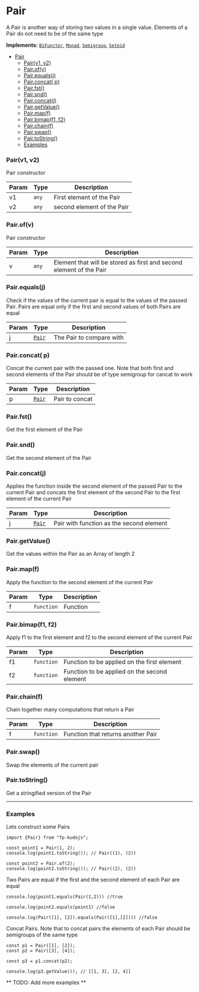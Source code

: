 
<a name="Pair"></a>

# Pair
A Pair is another way of storing two values in a single value. Elements of a Pair do not need to be of the same type

**Implements:** <code>[BiFunctor](https://github.com/fantasyland/fantasy-land#bifunctor)</code>, <code>[Monad](https://github.com/fantasyland/fantasy-land#monad)</code>, <code>[Semigroup](https://github.com/fantasyland/fantasy-land#semigroup)</code>, <code>[Setoid](https://github.com/fantasyland/fantasy-land#setoid)</code>

- [Pair](#pair)
    - [Pair(v1, v2)](#pairv1-v2)
    - [Pair.of(v)](#pairofv)
    - [Pair.equals(j)](#pairequalsj)
    - [Pair.concat( p)](#pairconcat-p)
    - [Pair.fst()](#pairfst)
    - [Pair.snd()](#pairsnd)
    - [Pair.concat(j)](#pairconcatj)
    - [Pair.getValue()](#pairgetvalue)
    - [Pair.map(f)](#pairmapf)
    - [Pair.bimap(f1, f2)](#pairbimapf1-f2)
    - [Pair.chain(f)](#pairchainf)
    - [Pair.swap()](#pairswap)
    - [Pair.toString()](#pairtostring)
    - [Examples](#examples)

<a name="new_Pair_new"></a>

### Pair(v1, v2)
Pair constructor


| Param | Type | Description |
| --- | --- | --- |
| v1 | <code>any</code> | First element of the Pair |
| v2 | <code>any</code> | second element of the Pair |

<a name="Pair.of"></a>

### Pair.of(v)
Pair constructor


| Param | Type | Description |
| --- | --- | --- |
| v | <code>any</code> | Element that will be stored as first and second element of the Pair |

<a name="Pair.equals"></a>

### Pair.equals(j)
Check if the values of the current pair is equal to the values of the passed Pair. Pairs are equal only if the first and second values of both Pairs are equal


| Param | Type | Description |
| --- | --- | --- |
| j | [<code>Pair</code>](#Pair) | The Pair to compare with |

<a name="Pair.concat"></a>

### Pair.concat( p)
Concat the current pair with the passed one. Note that both first and second elements of the Pair should be of type semigroup for cancat to work


| Param | Type | Description |
| --- | --- | --- |
| p | [<code>Pair</code>](#Pair) | Pair to concat |

<a name="Pair.fst"></a>

### Pair.fst()
Get the first element of the Pair

<a name="Pair.snd"></a>

### Pair.snd()
Get the second element of the Pair

<a name="Pair.concat"></a>

### Pair.concat(j)
Applies the function inside the second element of the passed Pair to the current Pair and concats the first element of the second Pair to the first element of the current Pair


| Param | Type | Description |
| --- | --- | --- |
| j | [<code>Pair</code>](#Pair) | Pair with function as the second element |

<a name="Pair.getValue"></a>

### Pair.getValue()
Get the values within the Pair as an Array of length 2

<a name="Pair.map"></a>

### Pair.map(f)
Apply the function to the second element of the current Pair


| Param | Type | Description |
| --- | --- | --- |
| f | <code>function</code> | Function |

<a name="Pair.bimap"></a>

### Pair.bimap(f1, f2)
Apply f1 to the first element and f2 to the second element of the current Pair


| Param | Type | Description |
| --- | --- | --- |
| f1 | <code>function</code> | Function to be applied on the first element |
| f2 | <code>function</code> | Function to be applied on the second element |

<a name="Pair.chain"></a>

### Pair.chain(f)
Chain together many computations that return a Pair


| Param | Type | Description |
| --- | --- | --- |
| f | <code>function</code> | Function that returns another Pair |

<a name="Pair.swap"></a>

### Pair.swap()
Swap the elements of the current pair

<a name="Pair.toString"></a>

### Pair.toString()
Get a stringified version of the Pair


---
### Examples
Lets construct some Pairs 
``` 
import {Pair} from "fp-kudojs";

const point1 = Pair(1, 2);
console.log(point1.toString()); // Pair((1), (2))

const point2 = Pair.of(2);
console.log(point2.toString()); // Pair((2), (2))
```

Two Pairs are equal if the first and the second element of each Pair are equal
```
console.log(point1.equals(Pair(1,2))) //true

console.log(point2.equals(point1) //false

console.log(Pair([1], [2]).equals(Pair([1],[2]))) //false

```

Concat Pairs. Note that to concat pairs the elements of each Pair should be semigroups of the same type
```
const p1 = Pair([1], [2]);
const p2 = Pair([3], [4]);

const p3 = p1.concat(p2);

console.log(p3.getValue()); // [[1, 3], [2, 4]] 

```

** TODO: Add more examples **